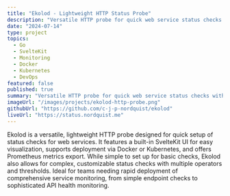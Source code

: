 ```yaml
---
title: "Ekolod - Lightweight HTTP Status Probe"
description: "Versatile HTTP probe for quick web service status checks with SvelteKit UI."
date: "2024-07-14"
type: project
topics:
  - Go
  - SvelteKit
  - Monitoring
  - Docker
  - Kubernetes
  - DevOps
featured: false
published: true
summary: "Versatile HTTP probe for quick web service status checks with SvelteKit UI."
imageUrl: "/images/projects/ekolod-http-probe.png"
githubUrl: "https://github.com/c-j-p-nordquist/ekolod"
liveUrl: "https://status.nordquist.me"
---
```


Ekolod is a versatile, lightweight HTTP probe designed for quick setup of status checks for web services. It features a built-in SvelteKit UI for easy visualization, supports deployment via Docker or Kubernetes, and offers Prometheus metrics export. While simple to set up for basic checks, Ekolod also allows for complex, customizable status checks with multiple operators and thresholds. Ideal for teams needing rapid deployment of comprehensive service monitoring, from simple endpoint checks to sophisticated API health monitoring.